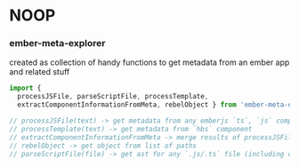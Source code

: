 # NOOP

### ember-meta-explorer

created as collection of handy functions to get metadata from an ember app and related stuff

```js
import { 
  processJSFile, parseScriptFile, processTemplate, 
  extractComponentInformationFromMeta, rebelObject } from 'ember-meta-explorer';

// processJSFile(text) -> get metadata from any emberjs `ts`, `js` component
// processTemplate(text) -> get metadata from `hbs` component
// extractComponentInformationFromMeta -> merge results of processJSFile & processTemplate
// rebelObject -> get object from list of paths
// parseScriptFile(file) -> get ast for any `.js/.ts` file (including class properties, decorators support)

```

